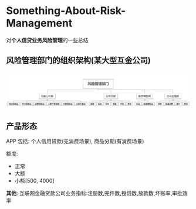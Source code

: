# Something-About-Risk-Management
对**个人信贷业务风险管理**的一些总结

## 风险管理部门的组织架构(某大型互金公司)

<img src="Risk-Management-Department.png"/>

## 产品形态
APP
包括: 个人信用贷款(无消费场景), 商品分期(有消费场景)

额度:
- 正常 
- 大额
- 小额\[500, 4000]

**其他**: 互联网金融贷款公司业务指标:注册数,完件数,授信数,放款数,坏账率,审批效率

